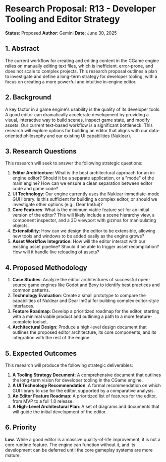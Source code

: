 # Research Proposal: R13 - Developer Tooling and Editor Strategy

**Status**: Proposed
**Author**: Gemini
**Date**: June 30, 2025

## 1. Abstract

The current workflow for creating and editing content in the CGame engine relies on manually editing text files, which is inefficient, error-prone, and does not scale to complex projects. This research proposal outlines a plan to investigate and define a long-term strategy for developer tooling, with a focus on creating a more powerful and intuitive in-engine editor.

## 2. Background

A key factor in a game engine's usability is the quality of its developer tools. A good editor can dramatically accelerate development by providing a visual, interactive way to build scenes, inspect game state, and modify assets. Our current text-based workflow is a significant bottleneck. This research will explore options for building an editor that aligns with our data-oriented philosophy and our existing UI capabilities (Nuklear).

## 3. Research Questions

This research will seek to answer the following strategic questions:

1.  **Editor Architecture**: What is the best architectural approach for an in-engine editor? Should it be a separate application, or a "mode" of the main engine? How can we ensure a clean separation between editor code and game code?
2.  **UI Technology**: Our engine currently uses the Nuklear immediate-mode GUI library. Is this sufficient for building a complex editor, or should we investigate other options (e.g., Dear ImGui)?
3.  **Core Features**: What is the minimum viable feature set for an initial version of the editor? This will likely include a scene hierarchy view, a component inspector, and a 3D viewport with gizmos for manipulating objects.
4.  **Extensibility**: How can we design the editor to be extensible, allowing new tools and windows to be added easily as the engine grows?
5.  **Asset Workflow Integration**: How will the editor interact with our existing asset pipeline? Should it be able to trigger asset recompilation? How will it handle live reloading of assets?

## 4. Proposed Methodology

1.  **Case Studies**: Analyze the editor architectures of successful open-source game engines like Godot and Bevy to identify best practices and common patterns.
2.  **Technology Evaluation**: Create a small prototype to compare the capabilities of Nuklear and Dear ImGui for building complex editor-style interfaces.
3.  **Feature Roadmap**: Develop a prioritized roadmap for the editor, starting with a minimal viable product and outlining a path to a more feature-complete toolset.
4.  **Architectural Design**: Produce a high-level design document that outlines the proposed editor architecture, its core components, and its integration with the rest of the engine.

## 5. Expected Outcomes

This research will produce the following strategic deliverables:

1.  **A Tooling Strategy Document**: A comprehensive document that outlines the long-term vision for developer tooling in the CGame engine.
2.  **A UI Technology Recommendation**: A formal recommendation on which GUI library to use for the editor, supported by a comparative analysis.
3.  **An Editor Feature Roadmap**: A prioritized list of features for the editor, from MVP to a full 1.0 release.
4.  **A High-Level Architectural Plan**: A set of diagrams and documents that will guide the initial development of the editor.

## 6. Priority

**Low**. While a good editor is a massive quality-of-life improvement, it is not a core runtime feature. The engine can function without it, and its development can be deferred until the core gameplay systems are more mature.
